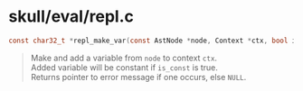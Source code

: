 # skull/eval/repl.c

```c
const char32_t *repl_make_var(const AstNode *node, Context *ctx, bool is_const)
```

> Make and add a variable from `node` to context `ctx`.
> \
> Added variable will be constant if `is_const` is true.
> \
> Returns pointer to error message if one occurs, else `NULL`.

